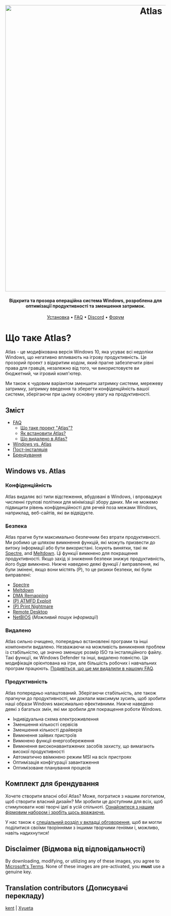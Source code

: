 <h1 align="center">
  <br>
  <a href="http://atlasos.net"><img src="https://i.imgur.com/xV08gIt.png" alt="Atlas" width="900"></a>
</h1>
<h4 align="center">Відкрита та прозора операційна система Windows, розроблена для оптимізації продуктивності та зменшення затримок.</h4>

<p align="center">
  <a href="https://github.com/Atlas-OS/Atlas/wiki/2.-Installing">Установка</a>
  •
  <a href="https://github.com/Atlas-OS/Atlas/wiki/1.-FAQ#contents">FAQ</a>
  •
  <a href="https://discord.com/servers/atlas-795710270000332800" target="_blank">Discord</a>
  •
  <a href="https://forum.atlasos.net">Форум</a>
</p>


# Що таке Atlas?

Atlas - це модифікована версія Windows 10, яка усуває всі недоліки Windows, що негативно впливають на ігрову продуктивність. Це прозорий проект з відкритим кодом, який прагне забезпечити рівні права для гравців, незалежно від того, чи використовуєте ви бюджетний, чи ігровий комп'ютер.

Ми також є чудовим варіантом зменшити затримку системи, мережеву затримку, затримку введення та зберегти конфіденційність вашої системи, зберігаючи при цьому основну увагу на продуктивності.

## Зміст

- [FAQ](https://github.com/Atlas-OS/Atlas/wiki/1.-FAQ)
  - [Що таке проект "Atlas"?](https://github.com/Atlas-OS/Atlas/wiki/1.-FAQ#11-what-is-the-atlas-project)
  - [Як встановити Atlas?](https://github.com/Atlas-OS/Atlas/wiki/1.-FAQ#12-how-do-i-install-atlas-os)
  - [Що видалено в Atlas?](https://github.com/Atlas-OS/Atlas/wiki/1.-FAQ#13-whats-removed-in-atlas-os)
- <a href="#windows-vs-atlas">Windows vs. Atlas</a>
- [Пост-інсталяція](https://github.com/Atlas-OS/Atlas/wiki/3.-Post-Install)
- [Брендування](https://raw.githubusercontent.com/Atlas-OS/Atlas/main/img/brand-kit.zip)

## Windows vs. Atlas

### **Конфіденційність**

Atlas видаляє всі типи відстеження, вбудовані в Windows, і впроваджує численні групові політики для мінімізації збору даних. Ми не можемо підвищити рівень конфіденційності для речей поза межами Windows, наприклад, веб-сайтів, які ви відвідуєте.

### **Безпека**

Atlas прагне бути максимально безпечним без втрати продуктивності. Ми робимо це шляхом вимкнення функцій, які можуть призвести до витоку інформації або бути використані. Існують винятки, такі як [Spectre](https://spectreattack.com/spectre.pdf), and [Meltdown](https://meltdownattack.com/meltdown.pdf). Ці функції вимкнено для покращення продуктивності.
Якщо захід зі зниження безпеки знижує продуктивність, його буде вимкнено.
Нижче наведено деякі функції / виправлення, які були змінені, якщо вони містять (P), то це ризики безпеки, які були виправлені:

- [Spectre](https://spectreattack.com/spectre.pdf)
- [Meltdown](https://meltdownattack.com/meltdown.pdf)
- [DMA Remapping](https://docs.microsoft.com/en-us/windows/security/information-protection/kernel-dma-protection-for-thunderbolt)
- [(P) ATMFD Exploit](https://msrc.microsoft.com/update-guide/en-US/vulnerability/CVE-2020-1020)
- [(P) Print Nightmare](https://us-cert.cisa.gov/ncas/current-activity/2021/06/30/printnightmare-critical-windows-print-spooler-vulnerability)
- [Remote Desktop](https://cve.mitre.org/cgi-bin/cvekey.cgi?keyword=Windows+Remote+Desktop)
- [NetBIOS](https://en.wikipedia.org/wiki/NetBIOS) (_Можливий пошук інформації_)

### **Видалено**

Atlas сильно очищено, попередньо встановлені програми та інші компоненти видалено. Незважаючи на можливість виникнення проблем із стабільністю, це значно зменшує розмір ISO та інсталяційного файлу. Такі функції, як Windows Defender та інші, видалено повністю. Ця модифікація орієнтована на ігри, але більшість робочих і навчальних програм працюють. [Подивіться, що ще ми видалили в нашому FAQ](https://github.com/Atlas-OS/Atlas/wiki/1.-FAQ#13-whats-removed-in-atlas-os).

### **Продуктивність**

Atlas попередньо налаштований. Зберігаючи стабільність, але також прагнучи до продуктивності, ми доклали максимум зусиль, щоб зробити наші образи Windows максимально ефективними. Нижче наведено деякі з багатьох змін, які ми зробили для покращення роботи Windows.

- Індивідуальна схема електроживлення
- Зменшення кількості сервісів
- Зменшення кількості драйверів
- Вимкнення зайвих пристроїв
- Вимкнено функціі енергозбереження
- Вимкнення високонавантажених засобів захисту, що вимагають високої продуктивності
- Автоматично ввімкнено режим MSI на всіх пристроях
- Оптимізація конфігурації завантаження
- Оптимізоване планування процесів

## Комплект для брендування

Хочете створити власні обої Atlas? Може, погратися з нашим логотипом, щоб створити власний дизайн? Ми зробили це доступним для всіх, щоб стимулювати нові творчі ідеї в усій спільноті. [Ознайомтеся з нашим фірмовим набором і зробіть щось вражаюче.](https://github.com/Atlas-OS/Atlas/blob/main/img/brand-kit.zip?raw=true)

У нас також є [спеціальний розділ у вкладці обговорення](https://github.com/Atlas-OS/Atlas/discussions/categories/community-artwork), щоб ви могли поділитися своїми творіннями з іншими творчими геніями і, можливо, навіть надихнутися!

## Disclaimer (Відмова від відповідальності)

By downloading, modifying, or utilizing any of these images, you agree to [Microsoft's Terms](https://www.microsoft.com/en-us/Useterms/Retail/Windows/10/UseTerms_Retail_Windows_10_English.htm). None of these images are pre-activated, you **must** use a genuine key.

## Translation contributors (Дописувачі перекладу)

[kent](https://github.com/kentffg) | [Xyueta](https://github.com/Xyueta)
